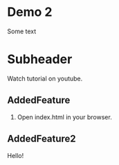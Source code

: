 # Demo 2

Some text

# Subheader

Watch tutorial on youtube.

## AddedFeature

1. Open index.html in your browser.

## AddedFeature2

Hello!
